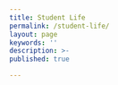 ```yaml
---
title: Student Life
permalink: /student-life/
layout: page
keywords: ''
description: >- 
published: true

---
```


